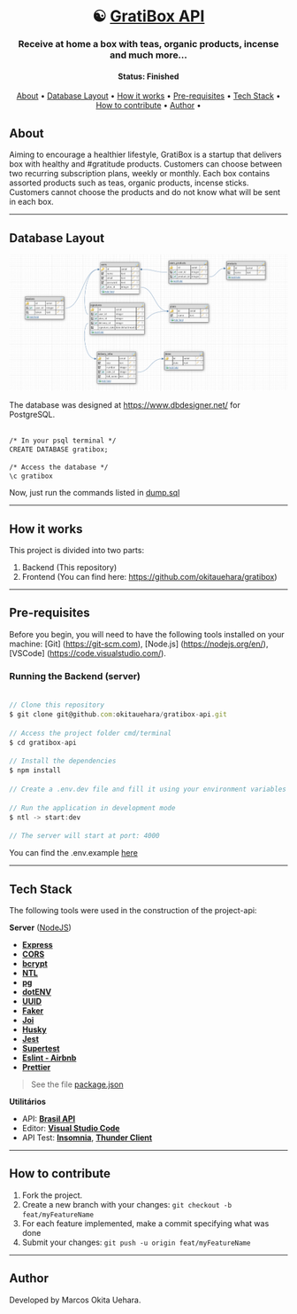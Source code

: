 <h1 align="center">
   ☯️ <a href="#"> GratiBox API </a>
</h1>

<h3 align="center">
    Receive at home a box with teas, organic products, incense and much more...
</h3>

<h4 align="center"> 
	 Status: Finished
</h4>

<p align="center">
 <a href="#about">About</a> •
 <a href="#layout">Database Layout</a> • 
 <a href="#how-it-works">How it works</a> • 
 <a href="#pre-requisites">Pre-requisites</a> • 
 <a href="#tech-stack">Tech Stack</a> • 
 <a href="#how-to-contribute">How to contribute</a> • 
 <a href="#author">Author</a> • 
</p>


## About

Aiming to encourage a healthier lifestyle, GratiBox is a startup that delivers box with healthy and #gratitude products. Customers can choose between two recurring subscription plans, weekly or monthly. Each box contains assorted products such as teas, organic products, incense sticks. Customers cannot choose the products and do not know what will be sent in each box.

---


## Database Layout

<img src="./public/database.png" alt="Database Layout" />

The database was designed at https://www.dbdesigner.net/ for PostgreSQL.

``` postgresql

/* In your psql terminal */
CREATE DATABASE gratibox;

/* Access the database */
\c gratibox

```
Now, just run the commands listed in <a href="https://github.com/okitauehara/gratibox-api/blob/main/dump.sql">dump.sql</a>

---

## How it works

This project is divided into two parts:
1. Backend (This repository)
2. Frontend (You can find here: https://github.com/okitauehara/gratibox)

---

## Pre-requisites

Before you begin, you will need to have the following tools installed on your machine:
[Git] (https://git-scm.com), [Node.js] (https://nodejs.org/en/), [VSCode] (https://code.visualstudio.com/).

### Running the Backend (server)

``` jsx

// Clone this repository
$ git clone git@github.com:okitauehara/gratibox-api.git

// Access the project folder cmd/terminal
$ cd gratibox-api

// Install the dependencies
$ npm install

// Create a .env.dev file and fill it using your environment variables following the .env.example

// Run the application in development mode
$ ntl -> start:dev

// The server will start at port: 4000

```
You can find the .env.example <a href="https://github.com/okitauehara/gratibox-api/blob/main/.env.example">here</a>

---

## Tech Stack

The following tools were used in the construction of the project-api:

**Server**  ([NodeJS](https://nodejs.org/en/))

-   **[Express](https://expressjs.com/)**
-   **[CORS](https://expressjs.com/en/resources/middleware/cors.html)**
-   **[bcrypt](https://github.com/kelektiv/node.bcrypt.js)**
-   **[NTL](https://github.com/ruyadorno/ntl)**
-   **[pg](https://github.com/brianc/node-postgres)**
-   **[dotENV](https://github.com/motdotla/dotenv)**
-   **[UUID](https://github.com/uuidjs/uuid)**
-   **[Faker](https://github.com/Marak/Faker.js)**
-   **[Joi](https://github.com/hapijs/joi)**
-   **[Husky](https://github.com/typicode/husky)**
-   **[Jest](https://github.com/facebook/jest)**
-   **[Supertest](https://github.com/visionmedia/supertest)**
-   **[Eslint - Airbnb](https://github.com/airbnb/javascript)**
-   **[Prettier](https://github.com/prettier/prettier)**

> See the file  [package.json](https://github.com/okitauehara/gratibox-api/blob/main/package.json)

**Utilitários**

-   API:  **[Brasil API](https://github.com/BrasilAPI/cep-promise)**
-   Editor:  **[Visual Studio Code](https://code.visualstudio.com/)**
-   API Test:  **[Insomnia](https://insomnia.rest/)**, **[Thunder Client](https://www.thunderclient.io/)**


---


## How to contribute

1. Fork the project.
2. Create a new branch with your changes: `git checkout -b feat/myFeatureName`
3. For each feature implemented, make a commit specifying what was done
4. Submit your changes: `git push -u origin feat/myFeatureName`

---

## Author

Developed by Marcos Okita Uehara.
